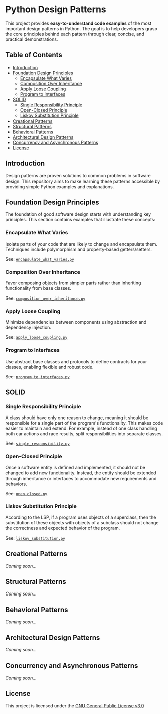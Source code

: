 # Python Design Patterns

This project provides **easy-to-understand code examples** of the most important design patterns in Python. The goal is to help developers grasp the core principles behind each pattern through clear, concise, and practical demonstrations.

## Table of Contents

- [Introduction](#introduction)
- [Foundation Design Principles](#foundation-design-principles)
  - [Encapsulate What Varies](#encapsulate-what-varies)
  - [Composition Over Inheritance](#composition-over-inheritance)
  - [Apply Loose Coupling](#apply-loose-coupling)
  - [Program to Interfaces](#program-to-interfaces)
- [SOLID](#solid)
  - [Single Responsibility Principle](#single-responsibility-principle)
  - [Open-Closed Principle](#open-closed-principle)
  - [Liskov Substitution Principle](#liskov-substitution-principle)
- [Creational Patterns](#creational-patterns)
- [Structural Patterns](#structural-patterns)
- [Behavioral Patterns](#behavioral-patterns)
- [Architectural Design Patterns](#architectural-design-patterns)
- [Concurrency and Asynchronous Patterns](#concurrency-and-asynchronous-patterns)
- [License](#license)

## Introduction

Design patterns are proven solutions to common problems in software design. This repository aims to make learning these patterns accessible by providing simple Python examples and explanations.

## Foundation Design Principles

The foundation of good software design starts with understanding key principles. This section contains examples that illustrate these concepts:

### Encapsulate What Varies

Isolate parts of your code that are likely to change and encapsulate them. Techniques include polymorphism and property-based getters/setters.

See: [`encapsulate_what_varies.py`](Foundation-Design-Principles/encapsulate_what_varies.py)

### Composition Over Inheritance

Favor composing objects from simpler parts rather than inheriting functionality from base classes.

See: [`composition_over_inheritance.py`](Foundation-Design-Principles/composition_over_inheritance.py)

### Apply Loose Coupling

Minimize dependencies between components using abstraction and dependency injection.

See: [`apply_loose_coupling.py`](Foundation-Design-Principles/apply_loose_coupling.py)

### Program to Interfaces

Use abstract base classes and protocols to define contracts for your classes, enabling flexible and robust code.

See: [`program_to_interfaces.py`](Foundation-Design-Principles/program_to_interfaces.py)

## SOLID

### Single Responsibility Principle

A class should have only one reason to change, meaning it should be responsible for a single part of the program's functionality. This makes code easier to maintain and extend. For example, instead of one class handling both car actions and race results, split responsibilities into separate classes.

See: [`single_responsibility.py`](SOLID-Principles/single_responsibility.py)

### Open-Closed Principle

Once a software entity is defined and implemented, it should not be changed to add new functionality. Instead, the entity should be extended through inheritance or interfaces to accommodate new requirements and behaviors.

See: [`open_closed.py`](SOLID-Principles/open_closed.py)

### Liskov Substitution Principle

According to the LSP, if a program uses objects of a superclass, then the substitution of these objects with objects of a subclass should not change the correctness and expected behavior of the program.

See: [`liskov_substitution.py`](SOLID-Principles/liskov_substitution.py)


## Creational Patterns

*Coming soon...*

## Structural Patterns

*Coming soon...*

## Behavioral Patterns

*Coming soon...*

## Architectural Design Patterns

*Coming soon...*

## Concurrency and Asynchronous Patterns

*Coming soon...*

## License

This project is licensed under the [GNU General Public License v3.0](LICENSE)